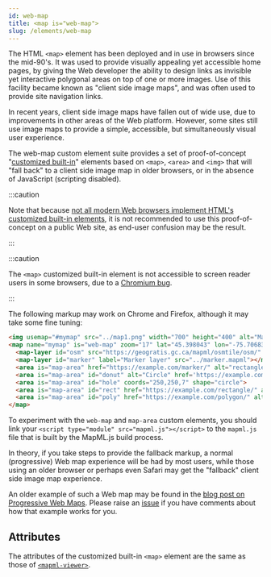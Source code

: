 ```yaml
---
id: web-map
title: <map is="web-map">
slug: /elements/web-map
---
```


The HTML `<map>` element has been deployed and in use in browsers since the mid-90's. It was used to provide visually appealing yet accessible home pages, by giving the Web developer the ability to design links as invisible yet interactive polygonal areas on top of one or more images.  Use of this facility became known as "client side image maps", and was often used to provide site navigation links.

In recent years, client side image maps have fallen out of wide use, due to improvements in other areas of the Web platform.  However, some sites still use image maps to provide a simple, accessible, but simultaneously visual user experience.

The web-map custom element suite provides a set of proof-of-concept "[customized built-in](https://developer.mozilla.org/en-US/docs/Web/Web_Components/Using_custom_elements)" elements based on `<map>`, `<area>` and `<img>` that will "fall back" to a client side image map in older browsers, or in the absence of JavaScript (scripting disabled).

:::caution

Note that because [not all modern Web browsers implement HTML's customized built-in elements](https://caniuse.com/mdn-api_customelementregistry_builtin), it is not recommended to use this proof-of-concept on a public Web site, as end-user confusion may be the result.

:::

:::caution

The `<map>` customized built-in element is not accessible to screen reader users in some browsers, due to a [Chromium bug](https://bugs.chromium.org/p/chromium/issues/detail?id=1208405).

:::

The following markup may work on Chrome and Firefox, although it may take some fine tuning:

```html
<img usemap="#mymap" src="../map1.png" width="700" height="400" alt="Map area">
<map name="mymap" is="web-map" zoom="17" lat="45.398043" lon="-75.70683" controls>
  <map-layer id="osm" src="https://geogratis.gc.ca/mapml/osmtile/osm/" label="Open Street Map" checked></map-layer>
  <map-layer id="marker" label="Marker layer" src="../marker.mapml"></map-layer>
  <area is="map-area" href="https://example.com/marker/" alt="rectangle" coords="255,145,275,190" shape="rect">
  <area is="map-area" id="donut" alt="Circle" href='https://example.com/circle/' coords="250,250,25" shape="circle">
  <area is="map-area" id="hole" coords="250,250,7" shape="circle">
  <area is="map-area" id="rect" href="https://example.com/rectangle/" alt="Rectangle" coords="345,290,415,320" shape="rect">
  <area is="map-area" id="poly" href="https://example.com/polygon/" alt="Polygon" coords="392,116,430,100,441,128,405,145" shape="poly">
</map>
```

To experiment with the `web-map` and `map-area` custom elements, you should link your `<script type="module" src="mapml.js"></script>` to the `mapml.js` file that is built by the MapML.js build process.

In theory, if you take steps to provide the fallback markup, a normal (progressive) Web map experience will be had by most users, while those using an older browser or perhaps even Safari may get the "fallback" client side image map experience.  

An older example of such a Web map may be found in the [blog post on Progressive Web Maps](https://maps4html.org/MapML.js/blog/progressive-web-maps.html).  Please raise an [issue](https://github.com/Maps4HTML/MapML.js/issues) if you have comments about how that example works for you.

## Attributes

The attributes of the customized built-in `<map>` element are the same as those of [`<mapml-viewer>`](mapml-viewer).

